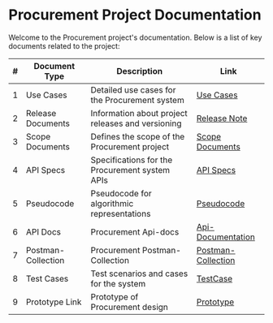 # Procurement Project Documentation

Welcome to the Procurement project's documentation. Below is a list of key documents related to the project:

| # | Document Type | Description | Link |
|---|---------------|-------------|------|
| 1 | Use Cases | Detailed use cases for the Procurement system | [Use Cases](https://github.com/umranBatuwah/Procurement-Docs/tree/main/use%20cases) |
| 2 | Release Documents | Information about project releases and versioning | [Release Note](https://github.com/umranBatuwah/Procurement-Docs/blob/main/PROCUREMENT%20release%20note.md) |
| 3 | Scope Documents | Defines the scope of the Procurement project | [Scope Documents](https://github.com/umranBatuwah/Procurement-Docs/blob/main/Project%20Scope%20Document.md) |
| 4 | API Specs | Specifications for the Procurement system APIs | [API Specs](https://github.com/umranBatuwah/Procurement-Docs/blob/main/Api-docs/Procurement-Api-Specs.yaml) |
| 5 | Pseudocode | Pseudocode for algorithmic representations | [Pseudocode](https://github.com/umranBatuwah/Procurement-Docs/blob/main/Api-docs/psuedocode.md) |
| 6 | API Docs| Procurement Api-docs | [Api-Documentation](https://github.com/umranBatuwah/Procurement-Docs/blob/main/Api-docs/README.md) |
| 7 | Postman-Collection| Procurement Postman-Collection | [Postman-Collection](https://github.com/umranBatuwah/Procurement-Docs/blob/main/Api-docs/Procurement%20Service%20API.postman_collection.json) |
| 8 | Test Cases | Test scenarios and cases for the system | [TestCase](https://github.com/umranBatuwah/Procurement-Docs/tree/main/TESTCASES%20MD%20FILE)|
| 9 | Prototype Link | Prototype of Procurement design | [Prototype](https://www.figma.com/file/DohWi6P6r52YUhMWPS53GL/Proco?type=design&node-id=2%3A9781&mode=design&t=qgk7inHVaDeCRG0Y-1) |

